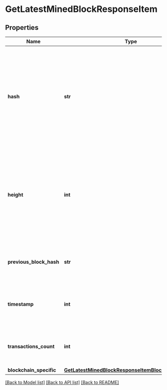 # GetLatestMinedBlockResponseItem


## Properties
Name | Type | Description | Notes
------------ | ------------- | ------------- | -------------
**hash** | **str** | Represents the hash of the block, which is its unique identifier. It represents a cryptographic digital fingerprint made by hashing the block header twice through the SHA256 algorithm. | 
**height** | **int** | Represents the number of blocks in the blockchain preceding this specific block. Block numbers have no gaps. A blockchain usually starts with block 0 called the \&quot;Genesis block\&quot;. | 
**previous_block_hash** | **str** | Represents the hash of the previous block, also known as the parent block. | 
**timestamp** | **int** | Defines the exact date/time when this block was mined in Unix Timestamp. | 
**transactions_count** | **int** | Represents the total number of all transactions as part of this block. | 
**blockchain_specific** | [**GetLatestMinedBlockResponseItemBlockchainSpecific**](GetLatestMinedBlockResponseItemBlockchainSpecific.md) |  | 

[[Back to Model list]](../README.md#documentation-for-models) [[Back to API list]](../README.md#documentation-for-api-endpoints) [[Back to README]](../README.md)


